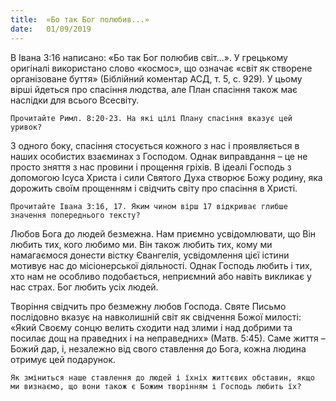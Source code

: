 ```yaml
---
title:  «Бо так Бог полюбив...»
date:   01/09/2019
---
```


В Івана 3:16 написано: «Бо так Бог полюбив світ...». У грецькому оригіналі використано слово «космос», що означає «світ як створене організоване буття» (Біблійний коментар АСД, т. 5, с. 929). У цьому вірші йдеться про спасіння людства, але План спасіння також має наслідки для всього Всесвіту.

`Прочитайте Римл. 8:20-23. На які цілі Плану спасіння вказує цей уривок?`

З одного боку, спасіння стосується кожного з нас і проявляється в наших особистих взаєминах з Господом. Однак виправдання – це не просто зняття з нас провини і прощення гріхів. В ідеалі Господь з допомогою Ісуса Христа і сили Святого Духа створює Божу родину, яка дорожить своїм прощенням і свідчить світу про спасіння в Христі.

`Прочитайте Івана 3:16, 17. Яким чином вірш 17 відкриває глибше значення попереднього тексту?`

Любов Бога до людей безмежна. Нам приємно усвідомлювати, що Він любить тих, кого любимо ми. Він також любить тих, кому ми намагаємося донести вістку Євангелія, усвідомлення цієї істини мотивує нас до місіонерської діяльності. Однак Господь любить і тих, хто нам не особливо подобається, неприємний або навіть викликає у нас страх. Бог любить усіх людей.

Творіння свідчить про безмежну любов Господа. Святе Письмо послідовно вказує на навколишній світ як свідчення Божої милості: «Який Своєму сонцю велить сходити над злими і над добрими та посилає дощ на праведних і на неправедних» (Матв. 5:45). Саме життя – Божий дар, і, незалежно від свого ставлення до Бога, кожна людина отримує цей подарунок.

`Як зміниться наше ставлення до людей і їхніх життєвих обставин, якщо ми визнаємо, що вони також є Божим творінням і Господь любить їх?`
